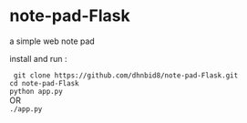 # note-pad-Flask
a simple web note pad 

install and run : 

` git clone https://github.com/dhnbid8/note-pad-Flask.git`
<br>
`cd note-pad-Flask`
<br>
`python app.py`
<br>
OR
<br>
`./app.py`
